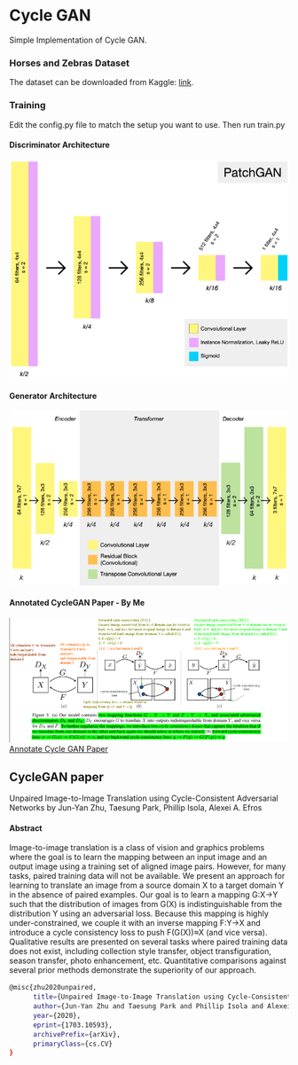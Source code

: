 # Cycle GAN

Simple Implementation of Cycle GAN.

### Horses and Zebras Dataset
The dataset can be downloaded from Kaggle: [link](https://www.kaggle.com/suyashdamle/cyclegan).

### Training
Edit the config.py file to match the setup you want to use. Then run train.py

#### Discriminator Architecture
![](images/discriminator.png)

#### Generator Architecture
![](images/gen_arch.png)


#### Annotated CycleGAN Paper - By Me
![](images/annotate_Cycle_gan.png)
[Annotate Cycle GAN Paper](https://github.com/sushant097/annotated_research_papers/blob/master/GANs/cycleGAN-2017.pdf)

## CycleGAN paper
Unpaired Image-to-Image Translation using Cycle-Consistent Adversarial Networks by Jun-Yan Zhu, Taesung Park, Phillip Isola, Alexei A. Efros

#### Abstract
Image-to-image translation is a class of vision and graphics problems where the goal is to learn the mapping between an input image and an output image using a training set of aligned image pairs. 
However, for many tasks, paired training data will not be available. We present an approach for learning to translate an image from a source domain X to a target domain Y in the absence of paired examples. Our goal is to learn a mapping G:X→Y such that the distribution of images from G(X) is indistinguishable from the distribution Y using an adversarial loss. Because this mapping is highly under-constrained, we couple it with an inverse mapping F:Y→X and introduce a cycle consistency loss to push F(G(X))≈X (and vice versa).
Qualitative results are presented on several tasks where paired training data does not exist, including collection style transfer, object transfiguration, season transfer, photo enhancement, etc. Quantitative comparisons against several prior methods demonstrate the superiority of our approach.

```bash
@misc{zhu2020unpaired,
      title={Unpaired Image-to-Image Translation using Cycle-Consistent Adversarial Networks}, 
      author={Jun-Yan Zhu and Taesung Park and Phillip Isola and Alexei A. Efros},
      year={2020},
      eprint={1703.10593},
      archivePrefix={arXiv},
      primaryClass={cs.CV}
}
```